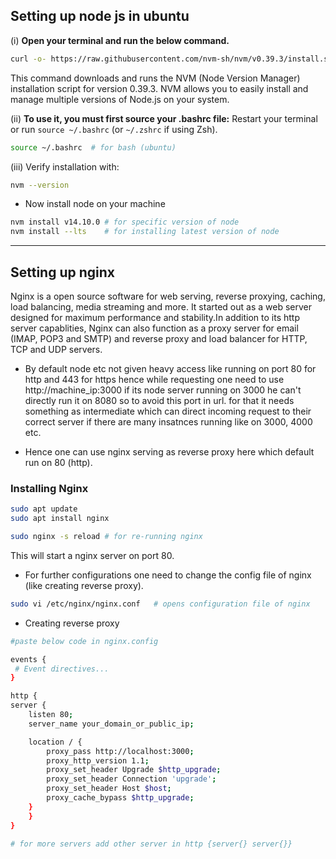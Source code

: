 ## Setting up node js in ubuntu

(i) **Open your terminal and run the below command.**

```bash
curl -o- https://raw.githubusercontent.com/nvm-sh/nvm/v0.39.3/install.sh | bash
```

This command downloads and runs the NVM (Node Version Manager) installation script for version 0.39.3. NVM allows you to easily install and manage multiple versions of Node.js on your system.

(ii) **To use it, you must first source your .bashrc file:**
Restart your terminal or run `source ~/.bashrc` (or `~/.zshrc` if using Zsh).

```bash
source ~/.bashrc  # for bash (ubuntu)
```

(iii) Verify installation with:

```bash
nvm --version
```

- Now install node on your machine

```bash
nvm install v14.10.0 # for specific version of node
nvm install --lts    # for installing latest version of node
```

---

## Setting up nginx

Nginx is a open source software for web serving, reverse proxying, caching, load balancing, media streaming and more. It started out as a web server designed for maximum performance and stability.In addition to its http server capablities, Nginx can also function as a proxy server for email (IMAP, POP3 and SMTP) and reverse proxy and load balancer for HTTP, TCP and UDP servers.

- By default node etc not given heavy access like running on port 80 for http and 443 for https hence while requesting one need to use http://machine_ip:3000 if its node server running on 3000 he can't directly run it on 8080 so to avoid this port in url. for that it needs something as intermediate which can direct incoming request to their correct server if there are many insatnces running like on 3000, 4000 etc.

- Hence one can use nginx serving as reverse proxy here which default run on 80 (http).

### Installing Nginx

```bash
sudo apt update
sudo apt install nginx
```

```bash
sudo nginx -s reload # for re-running nginx
```

This will start a nginx server on port 80.

- For further configurations one need to change the config file of nginx (like creating reverse proxy).

```bash
sudo vi /etc/nginx/nginx.conf   # opens configuration file of nginx
```

- Creating reverse proxy

```bash
#paste below code in nginx.config

events {
 # Event directives...
}

http {
server {
    listen 80;
    server_name your_domain_or_public_ip;

    location / {
        proxy_pass http://localhost:3000;
        proxy_http_version 1.1;
        proxy_set_header Upgrade $http_upgrade;
        proxy_set_header Connection 'upgrade';
        proxy_set_header Host $host;
        proxy_cache_bypass $http_upgrade;
    }
    }
}

# for more servers add other server in http {server{} server{}}
```
